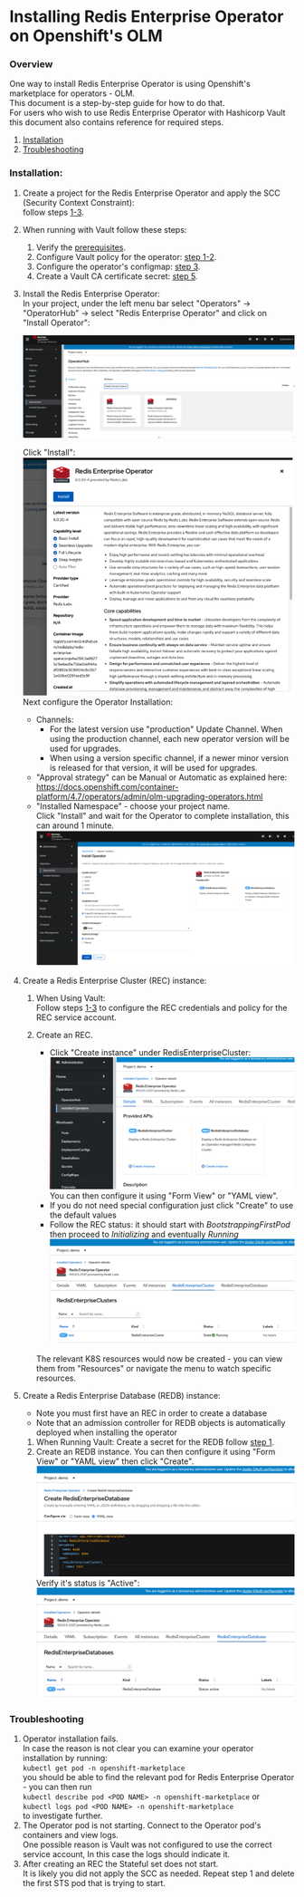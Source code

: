 # Installing Redis Enterprise Operator on Openshift's OLM
### Overview
One way to install Redis Enterprise Operator is using Openshift's marketplace for operators - OLM.<br>
This document is a step-by-step guide for how to do that.<br>
For users who wish to use Redis Enterprise Operator with Hashicorp Vault this document also contains reference for required steps.

1. [ Installation ](#Installation)
2. [ Troubleshooting ](#Troubleshooting)

### Installation:
<a name="Installation"></a>

1. Create a project for the Redis Enterprise Operator and apply the SCC (Security Context Constraint):<br>
   follow steps [1-3](../../README.md#installation-on-openshift).
2. When running with Vault follow these steps: 
   1. Verify the [prerequisites](../../vault/README.md#prerequisites).
   1. Configure Vault policy for the operator: [step 1-2](../../vault/README.md#deploying-the-operator:).
   2. Configure the operator's configmap: [step 3](../../vault/README.md#deploying-the-operator:).
   3. Create a Vault CA certificate secret: [step 5](../../vault/README.md#deploying-the-operator).
3. Install the Redis Enterprise Operator:<br>
   In your project, under the left menu bar select "Operators" -> "OperatorHub" -> select "Redis Enterprise Operator" and click on "Install Operator":
   
   ![Alt text](images/install_operator.png?raw=true "Title")<br>
   
   Click "Install":<br>
   ![Alt text](images/install_operator2.png?raw=true "Title")<br>
   Next configure the Operator Installation:
   - Channels:
     - For the latest version use "production" Update Channel. When using the production channel, each new operator version will be used for upgrades.
     - When using a version specific channel, if a newer minor version is released for that version, it will be used for upgrades. 
   - "Approval strategy" can be Manual or Automatic as explained here: https://docs.openshift.com/container-platform/4.7/operators/admin/olm-upgrading-operators.html
   - "Installed Namespace" - choose your project name.<br>
   Click "Install" and wait for the Operator to complete installation, this can around 1 minute.
  ![Alt text](images/install_operator3.png?raw=true "Title")
4. Create a Redis Enterprise Cluster (REC) instance:<br>
   1. When Using Vault:<br>
      Follow steps [1-3](../../vault/README.md#creating-the-redis-enterprise-cluster) to configure the REC credentials and policy for the REC service account.
   2. Create an REC.<br>
      - Click "Create instance" under RedisEnterpriseCluster:
      ![Alt text](images/create_rec.png?raw=true "Title")
       You can then configure it using "Form View" or "YAML view".<br>
      - If you do not need special configuration just click "Create" to use the default values<br>
      - Follow the REC status: it should start with *BootstrappingFirstPod* then proceed to *Initializing* and eventually *Running*<br>
        ![Alt text](images/create_rec2.png?raw=true "Title")
      
      The relevant K8S resources would now be created - you can view them from "Resources" or navigate the menu to watch specific resources.

5. Create a Redis Enterprise Database (REDB) instance:<br>
   - Note you must first have an REC in order to create a database
   - Note that an admission controller for REDB objects is automatically deployed when installing the operator
   1. When Running Vault:
      Create a secret for the REDB follow [step 1](../../vault/README.md#creating-an-redb).
   2. Create an REDB instance.  You can then configure it using "Form View" or "YAML view" then click "Create".<br>
      ![Alt text](images/redb.png?raw=true "Title")
      Verify it's status is "Active":<br>
      ![Alt text](images/redb2.png?raw=true "Title")

### Troubleshooting
<a name="Troubleshooting"></a>
1. Operator installation fails.<br>
   In case the reason is not clear you can examine your operator installation by running:<br>
   `kubectl get pod -n openshift-marketplace`<br>
   you should be able to find the relevant pod for Redis Enterprise Operator - you can then run<br>
   `kubectl describe pod <POD NAME> -n openshift-marketplace` or <br>
   `kubectl logs pod <POD NAME> -n openshift-marketplace`<br> to investigate further.
2. The Operator pod is not starting.
   Connect to the Operator pod's containers and view logs.<br>
   One possible reason is Vault was not configured to use the correct service account, In this case the logs should indicate it.
3. After creating an REC the Stateful set does not start.<br>
   It is likely you did not apply the SCC as needed. Repeat step 1 and delete the first STS pod that is trying to start.
   

   
   




